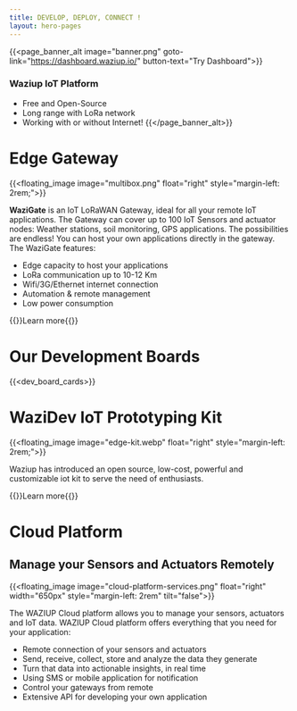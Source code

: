 ```yaml
---
title: DEVELOP, DEPLOY, CONNECT !
layout: hero-pages
---
```


{{<page_banner_alt  image="banner.png" goto-link="https://dashboard.waziup.io/" button-text="Try Dashboard">}}

### Waziup IoT Platform

- Free and Open-Source
- Long range with LoRa network
- Working with or without Internet!
{{</page_banner_alt>}}

Edge Gateway
============

{{<floating_image image="multibox.png" float="right" style="margin-left: 2rem;">}}

**WaziGate** is an IoT LoRaWAN Gateway, ideal for all your remote IoT applications. The Gateway can cover up to 100 IoT Sensors and actuator nodes: Weather stations, soil monitoring, GPS applications. The possibilities are endless! You can host your own applications directly in the gateway. The WaziGate features:

- Edge capacity to host your applications
- LoRa communication up to 10-12 Km
- Wifi/3G/Ethernet internet connection
- Automation & remote management
- Low power consumption

{{<button-learn-more link="/iot-edge-platform/wazigate">}}Learn more{{</button-learn-more>}}

Our Development Boards
======================

{{<dev_board_cards>}}


WaziDev IoT Prototyping Kit
===========================


{{<floating_image image="edge-kit.webp" float="right" style="margin-left: 2rem;">}}

Waziup has introduced an open source, low-cost, powerful and customizable iot kit to serve the need of enthusiasts.

{{<button-learn-more link="/iot-edge-platform/prototyping-kit" color="blm-orange">}}Learn more{{</button-learn-more>}}

Cloud Platform 
==============

## Manage your Sensors and Actuators Remotely

{{<floating_image image="cloud-platform-services.png" float="right" width="650px" style="margin-left: 2rem" tilt="false">}}

The WAZIUP Cloud platform allows you to manage your sensors, actuators and IoT data. WAZIUP Cloud platform offers everything that you need for your application:
- Remote connection of your sensors and actuators
- Send, receive, collect, store and analyze the data they generate
- Turn that data into actionable insights, in real time
- Using SMS or mobile application for notification
- Control your gateways from remote
- Extensive API for developing your own application

